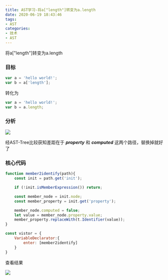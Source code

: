 ```yaml
---
title: AST学习-将a["length"]转变为a.length
date: 2020-06-19 18:43:46
tags:
- AST
categories:
- 技术
- AST
---
```


将a["length"]转变为a.length

<!-- more -->

### 目标

```javascript
var a = 'hello world!';
var b = a['length'];
```

转化为

```javascript
var a = 'hello world!';
var b = a.length;
```

### 分析

![](WX20200619-184840.png)

经AST-Tree比较获知差距在于 ***property*** 和 ***computed*** 这两个路径，替换掉就好了

### 核心代码

```javascript
function member2identify(path){
    const init = path.get('init');

    if (!init.isMemberExpression()) return;

    const member_node = init.node;
    const member_property = init.get('property');

    member_node.computed = false;
    let value = member_node.property.value;
    member_property.replaceWith(t.Identifier(value));
}

const vistor = {
    VariableDeclarator:{
        enter: [member2identify]
    }
}
```

查看结果

![](WX20200619-185204.png)